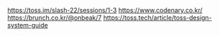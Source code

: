 
https://toss.im/slash-22/sessions/1-3
https://www.codenary.co.kr/
https://brunch.co.kr/@onbeak/7
https://toss.tech/article/toss-design-system-guide
